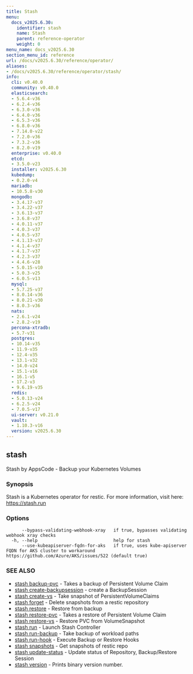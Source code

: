 ```yaml
---
title: Stash
menu:
  docs_v2025.6.30:
    identifier: stash
    name: Stash
    parent: reference-operator
    weight: 0
menu_name: docs_v2025.6.30
section_menu_id: reference
url: /docs/v2025.6.30/reference/operator/
aliases:
- /docs/v2025.6.30/reference/operator/stash/
info:
  cli: v0.40.0
  community: v0.40.0
  elasticsearch:
  - 5.6.4-v36
  - 6.2.4-v36
  - 6.3.0-v36
  - 6.4.0-v36
  - 6.5.3-v36
  - 6.8.0-v36
  - 7.14.0-v22
  - 7.2.0-v36
  - 7.3.2-v36
  - 8.2.0-v19
  enterprise: v0.40.0
  etcd:
  - 3.5.0-v23
  installer: v2025.6.30
  kubedump:
  - 0.2.0-v4
  mariadb:
  - 10.5.8-v30
  mongodb:
  - 3.4.17-v37
  - 3.4.22-v37
  - 3.6.13-v37
  - 3.6.8-v37
  - 4.0.11-v37
  - 4.0.3-v37
  - 4.0.5-v37
  - 4.1.13-v37
  - 4.1.4-v37
  - 4.1.7-v37
  - 4.2.3-v37
  - 4.4.6-v28
  - 5.0.15-v10
  - 5.0.3-v25
  - 6.0.5-v13
  mysql:
  - 5.7.25-v37
  - 8.0.14-v36
  - 8.0.21-v30
  - 8.0.3-v36
  nats:
  - 2.6.1-v24
  - 2.8.2-v19
  percona-xtradb:
  - 5.7-v31
  postgres:
  - 10.14-v35
  - 11.9-v35
  - 12.4-v35
  - 13.1-v32
  - 14.0-v24
  - 15.1-v16
  - 16.1-v5
  - 17.2-v3
  - 9.6.19-v35
  redis:
  - 5.0.13-v24
  - 6.2.5-v24
  - 7.0.5-v17
  ui-server: v0.21.0
  vault:
  - 1.10.3-v16
  version: v2025.6.30
---
```


## stash

Stash by AppsCode - Backup your Kubernetes Volumes

### Synopsis

Stash is a Kubernetes operator for restic. For more information, visit here: https://stash.run

### Options

```
      --bypass-validating-webhook-xray   if true, bypasses validating webhook xray checks
  -h, --help                             help for stash
      --use-kubeapiserver-fqdn-for-aks   if true, uses kube-apiserver FQDN for AKS cluster to workaround https://github.com/Azure/AKS/issues/522 (default true)
```

### SEE ALSO

* [stash backup-pvc](/docs/v2025.6.30/reference/operator/stash_backup-pvc)	 - Takes a backup of Persistent Volume Claim
* [stash create-backupsession](/docs/v2025.6.30/reference/operator/stash_create-backupsession)	 - create a BackupSession
* [stash create-vs](/docs/v2025.6.30/reference/operator/stash_create-vs)	 - Take snapshot of PersistentVolumeClaims
* [stash forget](/docs/v2025.6.30/reference/operator/stash_forget)	 - Delete snapshots from a restic repository
* [stash restore](/docs/v2025.6.30/reference/operator/stash_restore)	 - Restore from backup
* [stash restore-pvc](/docs/v2025.6.30/reference/operator/stash_restore-pvc)	 - Takes a restore of Persistent Volume Claim
* [stash restore-vs](/docs/v2025.6.30/reference/operator/stash_restore-vs)	 - Restore PVC from VolumeSnapshot
* [stash run](/docs/v2025.6.30/reference/operator/stash_run)	 - Launch Stash Controller
* [stash run-backup](/docs/v2025.6.30/reference/operator/stash_run-backup)	 - Take backup of workload paths
* [stash run-hook](/docs/v2025.6.30/reference/operator/stash_run-hook)	 - Execute Backup or Restore Hooks
* [stash snapshots](/docs/v2025.6.30/reference/operator/stash_snapshots)	 - Get snapshots of restic repo
* [stash update-status](/docs/v2025.6.30/reference/operator/stash_update-status)	 - Update status of Repository, Backup/Restore Session
* [stash version](/docs/v2025.6.30/reference/operator/stash_version)	 - Prints binary version number.

